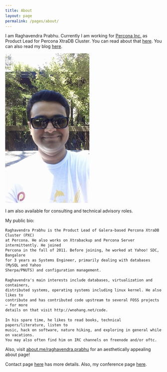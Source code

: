 ```yaml
---
title: About
layout: page
permalink: /pages/about/
---
```



 I am Raghavendra Prabhu. Currently I am working for
[Percona Inc.](http://percona.com) as Product Lead
for Percona XtraDB Cluster. You can read about that
[here](http://www.percona.com/about-us/our-team/raghavendra-prabhu). You
can also read my blog [here](http://blog.wnohang.net "Blog").

![Photo](/pages/me.jpg)

I am also available for consulting and technical advisory roles. 

My public bio:

    Raghavendra Prabhu is the Product Lead of Galera-based Percona XtraDB Cluster (PXC)
    at Percona. He also works on Xtrabackup and Percona Server intermittently. He joined
    Percona in the fall of 2011. Before joining, he worked at Yahoo! SDC, Bangalore
    for 3 years as Systems Engineer, primarily dealing with databases (MySQL and Yahoo
    Sherpa/PNUTS) and configuration management.

    Raghavendra's main interests include databases, virtualization and containers,
    distributed systems, operating systems including linux kernel. He also likes to
    contribute and has contributed code upstream to several FOSS projects — for more
    details on that visit http://wnohang.net/code.

    In his spare time, he likes to read books, technical papers/literature, listen to
    music, hack on software, nature hiking, and exploring in general while on vacations.
    You may also often find him on IRC channels on freenode and/or oftc.


Also, visit [about.me/raghavendra.prabhu](http://about.me/raghavendra.prabhu) for an aesthetically appealing about page!

Contact page [here](/pages/contact) has more details. Also, my conference page [here](/pages/conferences).
